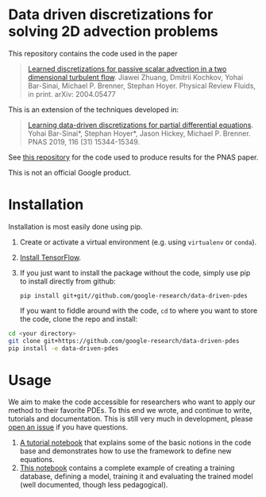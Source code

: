 # Data driven discretizations for solving 2D advection problems

This repository contains the code used in the paper

>  [Learned discretizations for passive scalar advection in a two dimensional turbulent flow](https://arxiv.org/abs/2004.05477).
>   Jiawei Zhuang, Dmitrii Kochkov, Yohai Bar-Sinai, Michael P. Brenner, Stephan Hoyer.
>   Physical Review Fluids, in print.
>   arXiv: 2004.05477

This is an extension of the techniques developed in:

>  [Learning data-driven discretizations for partial differential equations](https://www.pnas.org/content/116/31/15344).
  Yohai Bar-Sinai\*, Stephan Hoyer\*, Jason Hickey, Michael P. Brenner.
  PNAS 2019, 116 (31) 15344-15349.

See [this repository](https://github.com/google/data-driven-discretization-1d)
for the code used to produce results for the PNAS paper.

This is not an official Google product.

# Installation

Installation is most easily done using pip.
1. Create or activate a virtual environment (e.g. using `virtualenv` or `conda`).
2. [Install TensorFlow](https://www.tensorflow.org/install/pip).
3. If you just want to install the package without the code,
   simply use pip to install directly from github:

   `pip install git+git//github.com/google-research/data-driven-pdes`

   If you want to fiddle around with the code, `cd` to where you want to store the code,
  clone the repo and install:
```bash
cd <your directory>
git clone git+https://github.com/google-research/data-driven-pdes
pip install -e data-driven-pdes
```

# Usage

We aim to make the code accessible for researchers who want to apply our method to their favorite PDEs. To this end we wrote, and continue to write, tutorials and documentation.
This is still very much in development, please [open an issue](https://github.com/google-research/data-driven-pdes/issues) if you have questions.

1. [A tutorial notebook](tutorial/Tutorial.ipynb) that explains some of the basic notions in the code base and demonstrates how to use the framework to define new equations.
2. [This notebook](tutorial/advection_1d.ipynb) contains a complete example of creating a training database, defining a model, training it and evaluating the trained model (well documented, though less pedagogical).
